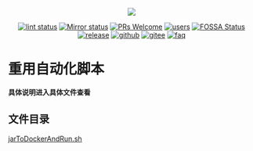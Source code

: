 <p align="center">
  <a href="https://github.com/tooyi/recode">
    <img src="./images/logo.png">
  </a>
</p>

<div align="center">

[![lint status](https://github.com/tooyi/recode/workflows/Lint/badge.svg)](https://github.com/tooyi/recode/actions) [![Mirror status](https://github.com/tooyi/recode/workflows/Sync/badge.svg)](https://github.com/tooyi/recode/actions) [![PRs Welcome](https://badgen.net/badge/PRs/welcome/green)](../../pulls) [![users](https://badgen.net/badge/Who's/using/green)](#谁在使用) [![FOSSA Status](https://app.fossa.com/api/projects/git%2Bgithub.com%2Fyanglbme%2Fgitee-pages-action.svg?type=shield)](https://app.fossa.com/projects/git%2Bgithub.com%2Fyanglbme%2Fgitee-pages-action?ref=badge_shield)<br>[![release](https://img.shields.io/github/v/release/tooyi/recode.svg)](../../releases) [![github](https://badgen.net/badge/⭐/GitHub/blue)](https://github.com/tooyi/recode) [![gitee](https://badgen.net/badge/⭐/Gitee/blue)](https://gitee.com/tooyi/recode) [![faq](https://badgen.net/badge/faq/here/blue)](#错误及解决方案)

</div>

# 重用自动化脚本

**具体说明进入具体文件查看**

## 文件目录
[jarToDockerAndRun.sh](https://github.com/tooyi/recode/blob/master/java/jarToDockerAndRun.sh)

